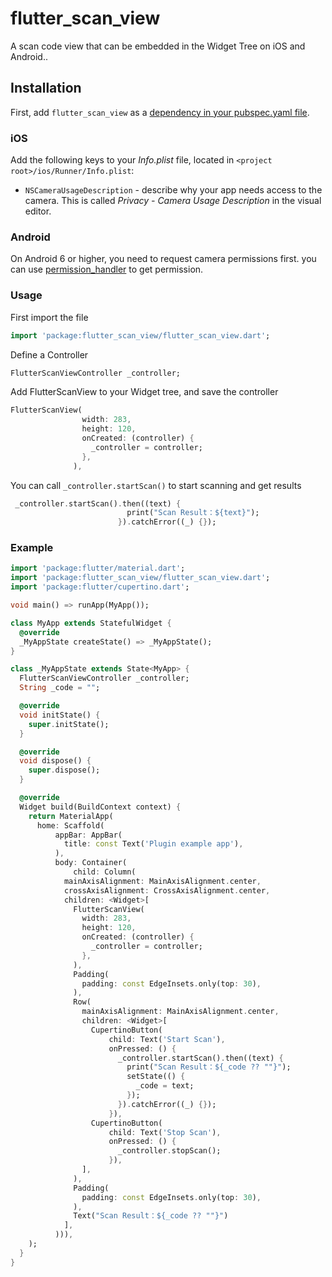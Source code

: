 # flutter_scan_view

A scan code view that can be embedded in the Widget Tree on iOS and Android..

## Installation
First, add `flutter_scan_view` as a [dependency in your pubspec.yaml file](https://flutter.io/platform-plugins/).

### iOS
Add the following keys to your _Info.plist_ file, located in `<project root>/ios/Runner/Info.plist`:
* `NSCameraUsageDescription` - describe why your app needs access to the camera. This is called _Privacy - Camera Usage Description_ in the visual editor.

### Android
On Android 6 or higher, you need to request camera permissions first. you can use [permission_handler](https://pub.flutter-io.cn/packages/permission_handler)  to get permission.

### Usage
First import the file
 ```dart
import 'package:flutter_scan_view/flutter_scan_view.dart';
 ```

Define a Controller
 ```dart
FlutterScanViewController _controller;
 ```

Add FlutterScanView to your Widget tree, and save the controller
```dart
FlutterScanView(
                width: 283,
                height: 120,
                onCreated: (controller) {
                  _controller = controller;
                },
              ),
```

You can call `_controller.startScan()` to start scanning and get results
```dart
 _controller.startScan().then((text) {
                          print("Scan Result：${text}");
                        }).catchError((_) {});
```

### Example

```dart
import 'package:flutter/material.dart';
import 'package:flutter_scan_view/flutter_scan_view.dart';
import 'package:flutter/cupertino.dart';

void main() => runApp(MyApp());

class MyApp extends StatefulWidget {
  @override
  _MyAppState createState() => _MyAppState();
}

class _MyAppState extends State<MyApp> {
  FlutterScanViewController _controller;
  String _code = "";

  @override
  void initState() {
    super.initState();
  }

  @override
  void dispose() {
    super.dispose();
  }

  @override
  Widget build(BuildContext context) {
    return MaterialApp(
      home: Scaffold(
          appBar: AppBar(
            title: const Text('Plugin example app'),
          ),
          body: Container(
              child: Column(
            mainAxisAlignment: MainAxisAlignment.center,
            crossAxisAlignment: CrossAxisAlignment.center,
            children: <Widget>[
              FlutterScanView(
                width: 283,
                height: 120,
                onCreated: (controller) {
                  _controller = controller;
                },
              ),
              Padding(
                padding: const EdgeInsets.only(top: 30),
              ),
              Row(
                mainAxisAlignment: MainAxisAlignment.center,
                children: <Widget>[
                  CupertinoButton(
                      child: Text('Start Scan'),
                      onPressed: () {
                        _controller.startScan().then((text) {
                          print("Scan Result：${_code ?? ""}");
                          setState(() {
                            _code = text;
                          });
                        }).catchError((_) {});
                      }),
                  CupertinoButton(
                      child: Text('Stop Scan'),
                      onPressed: () {
                        _controller.stopScan();
                      }),
                ],
              ),
              Padding(
                padding: const EdgeInsets.only(top: 30),
              ),
              Text("Scan Result：${_code ?? ""}")
            ],
          ))),
    );
  }
}

```